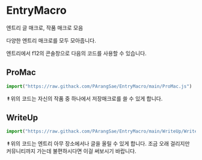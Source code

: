 # EntryMacro
엔트리 글 매크로, 작품 매크로 모음

다양한 엔트리 매크로를 모두 모아줍니다.

엔트리에서 f12의 콘솔창으로 다음의 코드를 사용할 수 있습니다.

ProMac
--
```js
import("https://raw.githack.com/PArangSae/EntryMacro/main/ProMac.js")
```
↟위의 코드는 자신의 작품 중 하나에서 저장매크로를 쓸 수 있게 합니다.


WriteUp
--
```js
import("https://raw.githack.com/PArangSae/EntryMacro/main/WriteUp/WriteUp.js")
```
↟위의 코드는 엔트리 아무 장소에서나 글을 올릴 수 있게 합니다. 조금 오래 걸리지만 커뮤니티까지 가는데 불편하시다면 이걸 써보시기 바랍니다.
